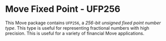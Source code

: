 # Move Fixed Point - UFP256

This Move package contains `UFP256`, a *256-bit unsigned fixed point number type*. This type is useful for representing fractional numbers with high precision. This is useful for a variety of financial Move applications.